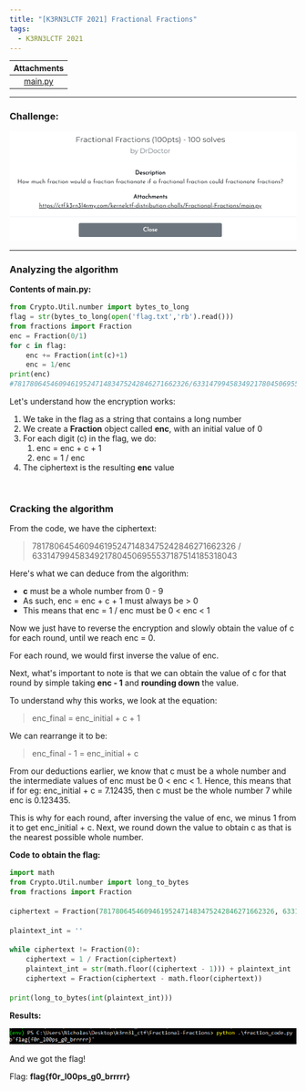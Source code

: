 ```yaml
---
title: "[K3RN3LCTF 2021] Fractional Fractions"
tags:
  - K3RN3LCTF 2021
---
```


| Attachments |
| :---------: |
|[main.py](../assets/files/K3RN3LCTF2021-fractional_fractions/main.py)|

---

### Challenge:

![screenshot1](../assets/images/K3RN3LCTF2021-fractional_fractions/screenshot1.png)

---

### Analyzing the algorithm

**Contents of main.py:**

```python
from Crypto.Util.number import bytes_to_long
flag = str(bytes_to_long(open('flag.txt','rb').read()))
from fractions import Fraction
enc = Fraction(0/1)
for c in flag:
    enc += Fraction(int(c)+1)
    enc = 1/enc
print(enc)
#7817806454609461952471483475242846271662326/63314799458349217804506955537187514185318043
```

Let's understand how the encryption works:

1. We take in the flag as a string that contains a long number
2. We create a **Fraction** object called **enc**, with an initial value of 0
3. For each digit (c) in the flag, we do:
   1. enc = enc + c + 1
   2. enc = 1 / enc
4. The ciphertext is the resulting **enc** value

<br>

### Cracking the algorithm

From the code, we have the ciphertext: 

> 7817806454609461952471483475242846271662326 / 63314799458349217804506955537187514185318043

Here's what we can deduce from the algorithm:

* **c** must be a whole number from 0 - 9
* As such, enc = enc + c + 1 must always be > 0
* This means that enc = 1 / enc must be 0 < enc < 1

Now we just have to reverse the encryption and slowly obtain the value of  c for each round, until we reach enc = 0.

For each round, we would first inverse the value of enc.

Next, what's important to note is that we can obtain the value of c for that round by simple taking **enc - 1** and **rounding down** the value. 

To understand why this works, we look at the equation:

> enc_final = enc_initial + c + 1

We can rearrange it to be:

> enc_final - 1 = enc_initial + c

From our deductions earlier, we know that c must be a whole number and the intermediate values of enc must be 0 < enc < 1. Hence, this means that if for eg: enc_initial + c = 7.12435, then c must be the whole number 7 while enc is 0.123435.

This is why for each round, after inversing the value of enc, we minus 1 from it to get enc_initial + c. Next, we round down the value to obtain c as that is the nearest possible whole number.

**Code to obtain the flag:**

```python
import math
from Crypto.Util.number import long_to_bytes
from fractions import Fraction

ciphertext = Fraction(7817806454609461952471483475242846271662326, 63314799458349217804506955537187514185318043)

plaintext_int = ''

while ciphertext != Fraction(0):
    ciphertext = 1 / Fraction(ciphertext)
    plaintext_int = str(math.floor((ciphertext - 1))) + plaintext_int
    ciphertext = Fraction(ciphertext - math.floor(ciphertext))

print(long_to_bytes(int(plaintext_int)))
```

**Results:**

![screenshot2](../assets/images/K3RN3LCTF2021-fractional_fractions/screenshot2.png)

And we got the flag!

Flag: **flag{f0r_l00ps_g0_brrrrr}**

